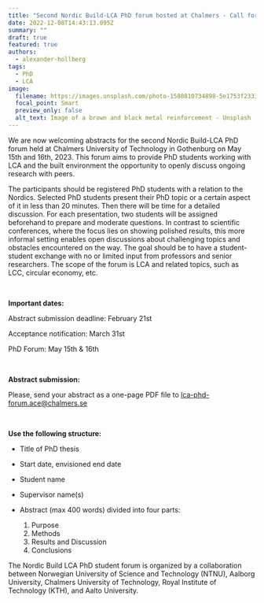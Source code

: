 ```yaml
---
title: "Second Nordic Build-LCA PhD forum hosted at Chalmers - Call for abstracts "
date: 2022-12-08T14:43:13.095Z
summary: ""
draft: true
featured: true
authors:
  - alexander-hollberg
tags:
  - PhD
  - LCA
image:
  filename: https://images.unsplash.com/photo-1580810734898-5e1753f23337?ixlib=rb-4.0.3&ixid=MnwxMjA3fDB8MHxwaG90by1wYWdlfHx8fGVufDB8fHx8&auto=format&fit=crop&w=735&q=80
  focal_point: Smart
  preview_only: false
  alt_text: Image of a brown and black metal reinforcement - Unsplash
---
```

<!--StartFragment-->

We are now welcoming abstracts for the second Nordic Build-LCA PhD forum held at Chalmers University of Technology in Gothenburg on May 15th and 16th, 2023. This forum aims to provide PhD students working with LCA and the built environment the opportunity to openly discuss ongoing research with peers. 

The participants should be registered PhD students with a relation to the Nordics. Selected PhD students present their PhD topic or a certain aspect of it in less than 20 minutes. Then there will be time for a detailed discussion. For each presentation, two students will be assigned beforehand to prepare and moderate questions. In contrast to scientific conferences, where the focus lies on showing polished results, this more informal setting enables open discussions about challenging topics and obstacles encountered on the way. The goal should be to have a student-student exchange with no or limited input from professors and senior researchers. The scope of the forum is LCA and related topics, such as LCC, circular economy, etc. 

 

**Important dates:** 

Abstract submission deadline: February 21st   

Acceptance notification: March 31st  

PhD Forum: May 15th & 16th  

 

**Abstract submission:** 

Please, send your abstract as a one-page PDF file to [lca-phd-forum.ace@chalmers.se](mailto:lca-phd-forum.ace@chalmers.se) 

 

**Use the following structure:** 

* Title of PhD thesis 
* Start date, envisioned end date 
* Student name 
* Supervisor name(s) 
* Abstract (max 400 words) divided into four parts: 

  1. Purpose 
  2. Methods 
  3. Results and Discussion 
  4. Conclusions 

The Nordic Build LCA PhD student forum is organized by a collaboration between Norwegian University of Science and Technology (NTNU), Aalborg University, Chalmers University of Technology, Royal Institute of Technology (KTH), and Aalto University. 

<!--EndFragment-->